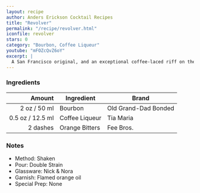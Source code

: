 ```yaml
---
layout: recipe
author: Anders Erickson Cocktail Recipes
title: "Revolver"
permalink: "/recipe/revolver.html"
iconfile: revolver
stars: 0
category: "Bourbon, Coffee Liqueur"
youtube: "mFOZcQvZ6oY"
excerpt: |
  A San Francisco original, and an exceptional coffee-laced riff on the Manhattan.
---
```


### Ingredients

|   Amount | Ingredient     | Brand                |
| -------: | -------------- | -------------------- |
|     2 oz / 50 ml | Bourbon        | Old Grand-Dad Bonded |
|   0.5 oz / 12.5 ml | Coffee Liqueur | Tia Maria            |
| 2 dashes | Orange Bitters | Fee Bros.            |

### Notes

- Method: Shaken
- Pour: Double Strain
- Glassware: Nick & Nora
- Garnish: Flamed orange oil
- Special Prep: None
